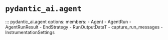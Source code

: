 # `pydantic_ai.agent`

::: pydantic_ai.agent
    options:
        members:
            - Agent
            - AgentRun
            - AgentRunResult
            - EndStrategy
            - RunOutputDataT
            - capture_run_messages
            - InstrumentationSettings
